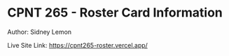 # CPNT 265 - Roster Card Information

Author: Sidney Lemon

Live Site Link: https://cpnt265-roster.vercel.app/
